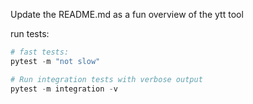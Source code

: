 Update the README.md as a fun overview of the ytt tool

run tests:
```python
# fast tests: 
pytest -m "not slow"

# Run integration tests with verbose output
pytest -m integration -v
```
